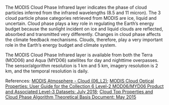 The MODIS Cloud Phase Infrared layer indicates the phase of cloud particles inferred from the infrared wavelengths (8.5 and 11 micron). The 3 cloud particle phase categories retrieved from MODIS are ice, liquid and uncertain. Cloud phase plays a key role in regulating the Earth’s energy budget because the sunlight incident on ice and liquid clouds are reflected, absorbed and transmitted very differently. Changes in cloud phase affects the climate feedback mechanisms. Clouds, therefore, play a very important role in the Earth’s energy budget and climate system.

The MODIS Cloud Phase Infrared layer is available from both the Terra (MOD06) and Aqua (MYD06) satellites for day and nighttime overpasses. The sensor/algorithm resolution is 1 km and 5 km, imagery resolution is 2 km, and the temporal resolution is daily.

References: [MODIS Atmosphere - Cloud (06_L2)](https://modis-atmos.gsfc.nasa.gov/products/cloud); [MODIS Cloud Optical Properties: User Guide for the Collection 6 Level-2 MOD06/MYD06 Product and Associated Level-3 Datasets: July 2018](https://modis-atmos.gsfc.nasa.gov/sites/default/files/ModAtmo/MODISCloudOpticalPropertyUserGuideFinal_v1.1.pdf); [Cloud Top Properties and Cloud Phase Algorithm Theoretical Basis Document: May 2015](https://modis-atmos.gsfc.nasa.gov/sites/default/files/ModAtmo/MOD06-ATBD_2015_05_01_1.pdf)
